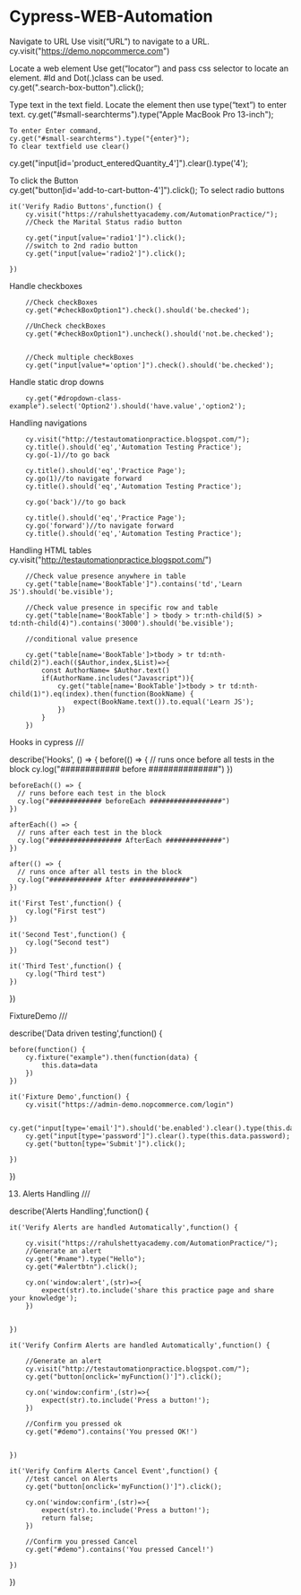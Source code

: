 # Cypress-WEB-Automation

Navigate to URL 
	Use visit(“URL”) to navigate to a URL.
        cy.visit("https://demo.nopcommerce.com")

Locate a web element
	Use get(“locator”) and pass css selector to locate an element.
	#Id and Dot(.)class can be used.        
  cy.get(".search-box-button").click();

Type text in the text field.
Locate the element then use type(“text”) to enter text.
cy.get("#small-searchterms").type("Apple MacBook Pro 13-inch");

	To enter Enter command,
	cy.get("#small-searchterms").type("{enter}");
	To clear textfield use clear()             
  cy.get("input[id='product_enteredQuantity_4']").clear().type('4');

	
To click the Button         
cy.get("button[id='add-to-cart-button-4']").click();
To select radio buttons
 
    it('Verify Radio Buttons',function() {
        cy.visit("https://rahulshettyacademy.com/AutomationPractice/");
        //Check the Marital Status radio button
        
        cy.get("input[value='radio1']").click();
        //switch to 2nd radio button
        cy.get("input[value='radio2']").click();
 
    })

Handle checkboxes
 
        //Check checkBoxes
        cy.get("#checkBoxOption1").check().should('be.checked');
        
        //UnCheck checkBoxes
        cy.get("#checkBoxOption1").uncheck().should('not.be.checked');
        
        
        //Check multiple checkBoxes
        cy.get("input[value*='option']").check().should('be.checked');

Handle static drop downs
        
        cy.get("#dropdown-class-example").select('Option2').should('have.value','option2');

Handling navigations
 
        
        cy.visit("http://testautomationpractice.blogspot.com/");
        cy.title().should('eq','Automation Testing Practice');
        cy.go(-1)//to go back
 
        cy.title().should('eq','Practice Page');
        cy.go(1)//to navigate forward
        cy.title().should('eq','Automation Testing Practice');
 
        cy.go('back')//to go back
 
        cy.title().should('eq','Practice Page');
        cy.go('forward')//to navigate forward
        cy.title().should('eq','Automation Testing Practice');

Handling HTML tables
        cy.visit("http://testautomationpractice.blogspot.com/")
 
        //Check value presence anywhere in table
        cy.get("table[name='BookTable']").contains('td','Learn JS').should('be.visible');
 
        //Check value presence in specific row and table
        cy.get("table[name='BookTable'] > tbody > tr:nth-child(5) > td:nth-child(4)").contains('3000').should('be.visible');
 
        //conditional value presence
 
        cy.get("table[name='BookTable']>tbody > tr td:nth-child(2)").each(($Author,index,$List)=>{
            const AuthorName= $Author.text()
            if(AuthorName.includes("Javascript")){
                cy.get("table[name='BookTable']>tbody > tr td:nth-child(1)").eq(index).then(function(BookName) {
                    expect(BookName.text()).to.equal('Learn JS');
                })
            }
        })
Hooks in cypress
/// <reference types="cypress"/>
 
describe('Hooks', () => {
    before(() => {
      // runs once before all tests in the block
      cy.log("############ before ##############")
    })
  
    beforeEach(() => {
      // runs before each test in the block
      cy.log("############# beforeEach ##################")
    })
  
    afterEach(() => {
      // runs after each test in the block
      cy.log("################## AfterEach ##############")
    })
  
    after(() => {
      // runs once after all tests in the block
      cy.log("############# After ###############")
    })
 
    it('First Test',function() {
        cy.log("First test")
    })
 
    it('Second Test',function() {
        cy.log("Second test")
    })
 
    it('Third Test',function() {
        cy.log("Third test")
    })
  })

FixtureDemo
	/// <reference types="cypress"/>
 
describe('Data driven testing',function() {
 
    before(function() {
        cy.fixture("example").then(function(data) {
            this.data=data
        })
    })
 
    it('Fixture Demo',function() {
        cy.visit("https://admin-demo.nopcommerce.com/login")
 
        cy.get("input[type='email']").should('be.enabled').clear().type(this.data.email);
        cy.get("input[type='password']").clear().type(this.data.password);
        cy.get("button[type='Submit']").click();
        
    })
})

13. Alerts Handling
/// <reference types="cypress"/>
 
describe('Alerts Handling',function() {
 
    it('Verify Alerts are handled Automatically',function() {
 
        cy.visit("https://rahulshettyacademy.com/AutomationPractice/");
        //Generate an alert
        cy.get("#name").type("Hello");
        cy.get("#alertbtn").click();
 
        cy.on('window:alert',(str)=>{
            expect(str).to.include('share this practice page and share your knowledge');
        })
 
 
    })
 
    it('Verify Confirm Alerts are handled Automatically',function() {
 
        //Generate an alert
        cy.visit("http://testautomationpractice.blogspot.com/");
        cy.get("button[onclick='myFunction()']").click();
 
        cy.on('window:confirm',(str)=>{
            expect(str).to.include('Press a button!');
        })
 
        //Confirm you pressed ok
        cy.get("#demo").contains('You pressed OK!')
 
 
    })
 
    it('Verify Confirm Alerts Cancel Event',function() {
        //test cancel on Alerts
        cy.get("button[onclick='myFunction()']").click();
 
        cy.on('window:confirm',(str)=>{
            expect(str).to.include('Press a button!');
            return false;
        })
 
        //Confirm you pressed Cancel
        cy.get("#demo").contains('You pressed Cancel!')
 
    })
 
})
 

